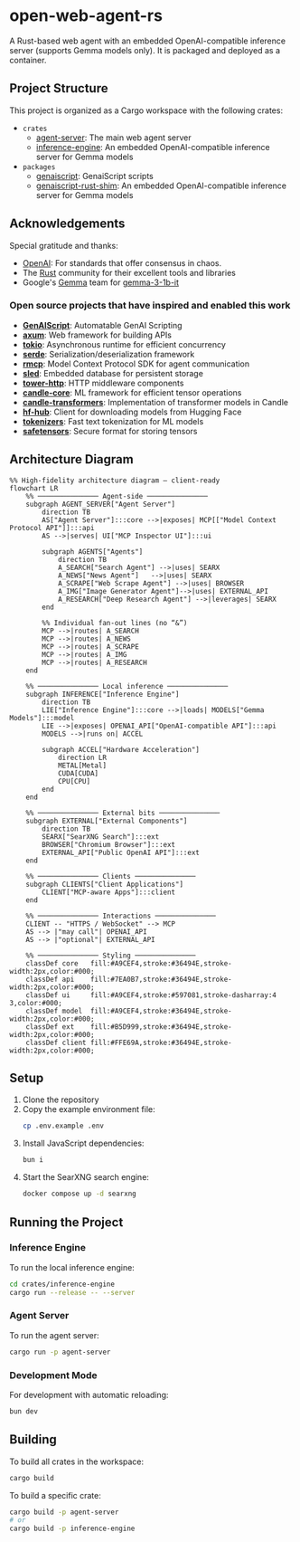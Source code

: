 # open-web-agent-rs

A Rust-based web agent with an embedded OpenAI-compatible inference server (supports Gemma models only). It is packaged and deployed as a container.

## Project Structure

This project is organized as a Cargo workspace with the following crates:

- `crates`
  - [agent-server](crates/agent-server): The main web agent server
  - [inference-engine](crates/inference-engine): An embedded OpenAI-compatible inference server for Gemma models
- `packages`
  - [genaiscript](packages/genaiscript): GenaiScript scripts  
  - [genaiscript-rust-shim](packages/genaiscript-rust-shim): An embedded OpenAI-compatible inference server for Gemma models

## Acknowledgements

Special gratitude and thanks:

- [OpenAI](https://openai.com): For standards that offer consensus in chaos.
- The [Rust](https://www.rust-lang.org) community for their excellent tools and libraries
- Google's [Gemma](https://deepmind.google/models/gemma) team for [gemma-3-1b-it](https://huggingface.co/google/gemma-3-1b-it)

### Open source projects that have inspired and enabled this work
- **[GenAIScript](https://github.com/microsoft/genaiscript)**: Automatable GenAI Scripting
- **[axum](https://github.com/tokio-rs/axum)**: Web framework for building APIs
- **[tokio](https://github.com/tokio-rs/tokio)**: Asynchronous runtime for efficient concurrency
- **[serde](https://github.com/serde-rs/serde)**: Serialization/deserialization framework
- **[rmcp](https://github.com/model-context-protocol/rmcp)**: Model Context Protocol SDK for agent communication
- **[sled](https://github.com/spacejam/sled)**: Embedded database for persistent storage
- **[tower-http](https://github.com/tower-rs/tower-http)**: HTTP middleware components
- **[candle-core](https://github.com/huggingface/candle)**: ML framework for efficient tensor operations
- **[candle-transformers](https://github.com/huggingface/candle/tree/main/candle-transformers)**: Implementation of
  transformer models in Candle
- **[hf-hub](https://github.com/huggingface/hf-hub)**: Client for downloading models from Hugging Face
- **[tokenizers](https://github.com/huggingface/tokenizers)**: Fast text tokenization for ML models
- **[safetensors](https://github.com/huggingface/safetensors)**: Secure format for storing tensors

## Architecture Diagram

```mermaid
%% High‑fidelity architecture diagram – client‑ready
flowchart LR
    %% ─────────────── Agent‑side ───────────────
    subgraph AGENT_SERVER["Agent Server"]
        direction TB
        AS["Agent Server"]:::core -->|exposes| MCP[["Model Context Protocol API"]]:::api
        AS -->|serves| UI["MCP Inspector UI"]:::ui

        subgraph AGENTS["Agents"]
            direction TB
            A_SEARCH["Search Agent"] -->|uses| SEARX
            A_NEWS["News Agent"]   -->|uses| SEARX
            A_SCRAPE["Web Scrape Agent"] -->|uses| BROWSER
            A_IMG["Image Generator Agent"]-->|uses| EXTERNAL_API
            A_RESEARCH["Deep Research Agent"] -->|leverages| SEARX
        end

        %% Individual fan‑out lines (no “&”)
        MCP -->|routes| A_SEARCH
        MCP -->|routes| A_NEWS
        MCP -->|routes| A_SCRAPE
        MCP -->|routes| A_IMG
        MCP -->|routes| A_RESEARCH
    end

    %% ─────────────── Local inference ───────────────
    subgraph INFERENCE["Inference Engine"]
        direction TB
        LIE["Inference Engine"]:::core -->|loads| MODELS["Gemma Models"]:::model
        LIE -->|exposes| OPENAI_API["OpenAI‑compatible API"]:::api
        MODELS -->|runs on| ACCEL

        subgraph ACCEL["Hardware Acceleration"]
            direction LR
            METAL[Metal]
            CUDA[CUDA]
            CPU[CPU]
        end
    end

    %% ─────────────── External bits ───────────────
    subgraph EXTERNAL["External Components"]
        direction TB
        SEARX["SearXNG Search"]:::ext
        BROWSER["Chromium Browser"]:::ext
        EXTERNAL_API["Public OpenAI API"]:::ext
    end

    %% ─────────────── Clients ───────────────
    subgraph CLIENTS["Client Applications"]
        CLIENT["MCP‑aware Apps"]:::client
    end

    %% ─────────────── Interactions ───────────────
    CLIENT -- "HTTPS / WebSocket" --> MCP
    AS --> |"may call"| OPENAI_API
    AS --> |"optional"| EXTERNAL_API

    %% ─────────────── Styling ───────────────
    classDef core   fill:#A9CEF4,stroke:#36494E,stroke-width:2px,color:#000;
    classDef api    fill:#7EA0B7,stroke:#36494E,stroke-width:2px,color:#000;
    classDef ui     fill:#A9CEF4,stroke:#597081,stroke-dasharray:4 3,color:#000;
    classDef model  fill:#A9CEF4,stroke:#36494E,stroke-width:2px,color:#000;
    classDef ext    fill:#B5D999,stroke:#36494E,stroke-width:2px,color:#000;
    classDef client fill:#FFE69A,stroke:#36494E,stroke-width:2px,color:#000;

```

## Setup

1. Clone the repository
2. Copy the example environment file:
   ```bash
   cp .env.example .env
   ```
3. Install JavaScript dependencies:
   ```bash
   bun i
   ```
4. Start the SearXNG search engine:
   ```bash
   docker compose up -d searxng
   ```

## Running the Project

### Inference Engine

To run the local inference engine:

```bash
cd crates/inference-engine
cargo run --release -- --server
```

### Agent Server

To run the agent server:

```bash
cargo run -p agent-server
```

### Development Mode

For development with automatic reloading:

```bash
bun dev
```

## Building

To build all crates in the workspace:

```bash
cargo build
```

To build a specific crate:

```bash
cargo build -p agent-server
# or
cargo build -p inference-engine
```

